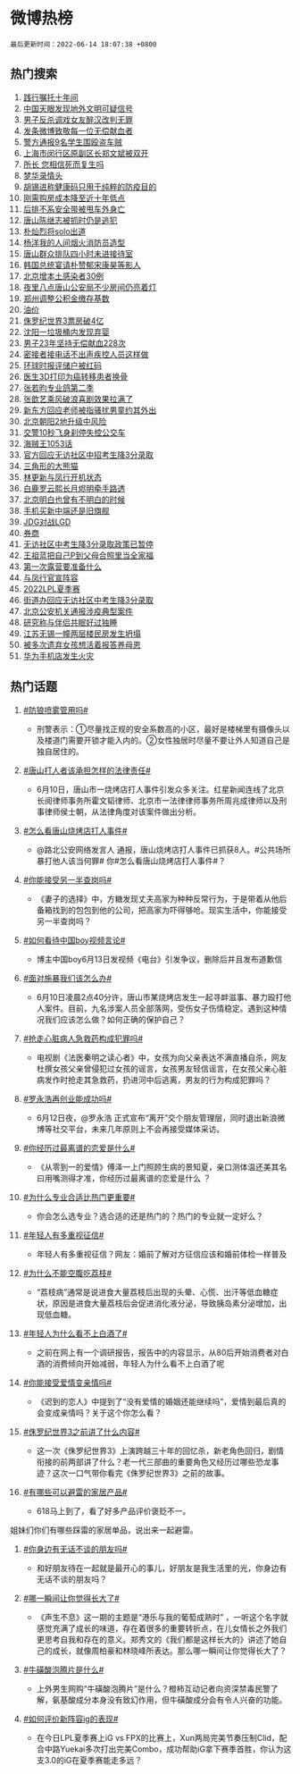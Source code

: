 # 微博热榜

`最后更新时间：2022-06-14 18:07:38 +0800`

## 热门搜索

1. [践行嘱托十年间](https://m.weibo.cn/search?containerid=100103type%3D1%26t%3D10%26q%3D%23%E8%B7%B5%E8%A1%8C%E5%98%B1%E6%89%98%E5%8D%81%E5%B9%B4%E9%97%B4%23&stream_entry_id=51&isnewpage=1&extparam=seat%3D1%26c_type%3D51%26dgr%3D0%26cate%3D10103%26pos%3D0%26filter_type%3Drealtimehot%26display_time%3D1655201256%26pre_seqid%3D1655201256875013753311&luicode=10000011&lfid=106003type%253D25%2526t%253D3%2526disable_hot%253D1%2526filter_type%253Drealtimehot)
1. [中国天眼发现地外文明可疑信号](https://m.weibo.cn/search?containerid=100103type%3D1%26t%3D10%26q%3D%23%E4%B8%AD%E5%9B%BD%E5%A4%A9%E7%9C%BC%E5%8F%91%E7%8E%B0%E5%9C%B0%E5%A4%96%E6%96%87%E6%98%8E%E5%8F%AF%E7%96%91%E4%BF%A1%E5%8F%B7%23&stream_entry_id=31&isnewpage=1&extparam=seat%3D1%26flag%3D16%26lcate%3D5001%26filter_type%3Drealtimehot%26dgr%3D0%26c_type%3D31%26cate%3D0%26pos%3D0%26realpos%3D1%26display_time%3D1655201256%26pre_seqid%3D1655201256875013753311&luicode=10000011&lfid=106003type%253D25%2526t%253D3%2526disable_hot%253D1%2526filter_type%253Drealtimehot)
1. [男子反杀调戏女友醉汉改判无罪](https://m.weibo.cn/search?containerid=100103type%3D1%26t%3D10%26q%3D%23%E7%94%B7%E5%AD%90%E5%8F%8D%E6%9D%80%E8%B0%83%E6%88%8F%E5%A5%B3%E5%8F%8B%E9%86%89%E6%B1%89%E6%94%B9%E5%88%A4%E6%97%A0%E7%BD%AA%23&stream_entry_id=31&isnewpage=1&extparam=seat%3D1%26flag%3D2%26lcate%3D5001%26filter_type%3Drealtimehot%26dgr%3D0%26c_type%3D31%26cate%3D0%26pos%3D1%26realpos%3D2%26display_time%3D1655201256%26pre_seqid%3D1655201256875013753311&luicode=10000011&lfid=106003type%253D25%2526t%253D3%2526disable_hot%253D1%2526filter_type%253Drealtimehot)
1. [发条微博致敬每一位无偿献血者](https://m.weibo.cn/search?containerid=100103type%3D1%26t%3D10%26q%3D%23%E5%8F%91%E6%9D%A1%E5%BE%AE%E5%8D%9A%E8%87%B4%E6%95%AC%E6%AF%8F%E4%B8%80%E4%BD%8D%E6%97%A0%E5%81%BF%E7%8C%AE%E8%A1%80%E8%80%85%23&stream_entry_id=31&isnewpage=1&extparam=seat%3D1%26flag%3D0%26lcate%3D5001%26filter_type%3Drealtimehot%26dgr%3D0%26c_type%3D31%26cate%3D0%26pos%3D2%26realpos%3D3%26display_time%3D1655201256%26pre_seqid%3D1655201256875013753311&luicode=10000011&lfid=106003type%253D25%2526t%253D3%2526disable_hot%253D1%2526filter_type%253Drealtimehot)
1. [警方通报9名学生围殴盗车贼](https://m.weibo.cn/search?containerid=100103type%3D1%26t%3D10%26q%3D%23%E8%AD%A6%E6%96%B9%E9%80%9A%E6%8A%A59%E5%90%8D%E5%AD%A6%E7%94%9F%E5%9B%B4%E6%AE%B4%E7%9B%97%E8%BD%A6%E8%B4%BC%23&stream_entry_id=31&isnewpage=1&extparam=seat%3D1%26flag%3D1%26lcate%3D5001%26filter_type%3Drealtimehot%26dgr%3D0%26c_type%3D31%26cate%3D0%26pos%3D3%26realpos%3D4%26display_time%3D1655201256%26pre_seqid%3D1655201256875013753311&luicode=10000011&lfid=106003type%253D25%2526t%253D3%2526disable_hot%253D1%2526filter_type%253Drealtimehot)
1. [上海市闵行区原副区长郑文斌被双开](https://m.weibo.cn/search?containerid=100103type%3D1%26t%3D10%26q%3D%23%E4%B8%8A%E6%B5%B7%E5%B8%82%E9%97%B5%E8%A1%8C%E5%8C%BA%E5%8E%9F%E5%89%AF%E5%8C%BA%E9%95%BF%E9%83%91%E6%96%87%E6%96%8C%E8%A2%AB%E5%8F%8C%E5%BC%80%23&stream_entry_id=31&isnewpage=1&extparam=seat%3D1%26flag%3D1%26lcate%3D5001%26filter_type%3Drealtimehot%26dgr%3D0%26c_type%3D31%26cate%3D0%26pos%3D4%26realpos%3D5%26display_time%3D1655201256%26pre_seqid%3D1655201256875013753311&luicode=10000011&lfid=106003type%253D25%2526t%253D3%2526disable_hot%253D1%2526filter_type%253Drealtimehot)
1. [所长 您相信死而复生吗](https://m.weibo.cn/search?containerid=100103type%3D1%26t%3D10%26q%3D%E6%89%80%E9%95%BF+%E6%82%A8%E7%9B%B8%E4%BF%A1%E6%AD%BB%E8%80%8C%E5%A4%8D%E7%94%9F%E5%90%97&stream_entry_id=31&isnewpage=1&extparam=seat%3D1%26flag%3D2%26lcate%3D5001%26filter_type%3Drealtimehot%26dgr%3D0%26c_type%3D31%26cate%3D0%26pos%3D5%26realpos%3D6%26display_time%3D1655201256%26pre_seqid%3D1655201256875013753311&luicode=10000011&lfid=106003type%253D25%2526t%253D3%2526disable_hot%253D1%2526filter_type%253Drealtimehot)
1. [梦华录情头](https://m.weibo.cn/search?containerid=100103type%3D1%26t%3D10%26q%3D%23%E6%A2%A6%E5%8D%8E%E5%BD%95%E6%83%85%E5%A4%B4%23&stream_entry_id=31&isnewpage=1&extparam=seat%3D1%26flag%3D1%26lcate%3D5001%26filter_type%3Drealtimehot%26dgr%3D0%26c_type%3D31%26cate%3D0%26pos%3D6%26realpos%3D7%26display_time%3D1655201256%26pre_seqid%3D1655201256875013753311&luicode=10000011&lfid=106003type%253D25%2526t%253D3%2526disable_hot%253D1%2526filter_type%253Drealtimehot)
1. [胡锡进称健康码只用于纯粹的防疫目的](https://m.weibo.cn/search?containerid=100103type%3D1%26t%3D10%26q%3D%23%E8%83%A1%E9%94%A1%E8%BF%9B%E7%A7%B0%E5%81%A5%E5%BA%B7%E7%A0%81%E5%8F%AA%E7%94%A8%E4%BA%8E%E7%BA%AF%E7%B2%B9%E7%9A%84%E9%98%B2%E7%96%AB%E7%9B%AE%E7%9A%84%23&stream_entry_id=31&isnewpage=1&extparam=seat%3D1%26flag%3D16%26lcate%3D5001%26filter_type%3Drealtimehot%26dgr%3D0%26c_type%3D31%26cate%3D0%26pos%3D7%26realpos%3D8%26display_time%3D1655201256%26pre_seqid%3D1655201256875013753311&luicode=10000011&lfid=106003type%253D25%2526t%253D3%2526disable_hot%253D1%2526filter_type%253Drealtimehot)
1. [刚需购房成本降至近十年低点](https://m.weibo.cn/search?containerid=100103type%3D1%26t%3D10%26q%3D%23%E5%88%9A%E9%9C%80%E8%B4%AD%E6%88%BF%E6%88%90%E6%9C%AC%E9%99%8D%E8%87%B3%E8%BF%91%E5%8D%81%E5%B9%B4%E4%BD%8E%E7%82%B9%23&stream_entry_id=31&isnewpage=1&extparam=seat%3D1%26flag%3D1%26lcate%3D5001%26filter_type%3Drealtimehot%26dgr%3D0%26c_type%3D31%26cate%3D0%26pos%3D8%26realpos%3D9%26display_time%3D1655201256%26pre_seqid%3D1655201256875013753311&luicode=10000011&lfid=106003type%253D25%2526t%253D3%2526disable_hot%253D1%2526filter_type%253Drealtimehot)
1. [后排不系安全带被甩车外身亡](https://m.weibo.cn/search?containerid=100103type%3D1%26t%3D10%26q%3D%23%E5%90%8E%E6%8E%92%E4%B8%8D%E7%B3%BB%E5%AE%89%E5%85%A8%E5%B8%A6%E8%A2%AB%E7%94%A9%E8%BD%A6%E5%A4%96%E8%BA%AB%E4%BA%A1%23&stream_entry_id=31&isnewpage=1&extparam=seat%3D1%26flag%3D0%26lcate%3D5001%26filter_type%3Drealtimehot%26dgr%3D0%26c_type%3D31%26cate%3D0%26pos%3D9%26realpos%3D10%26display_time%3D1655201256%26pre_seqid%3D1655201256875013753311&luicode=10000011&lfid=106003type%253D25%2526t%253D3%2526disable_hot%253D1%2526filter_type%253Drealtimehot)
1. [唐山陈继志被抓时仍是逃犯](https://m.weibo.cn/search?containerid=100103type%3D1%26t%3D10%26q%3D%23%E5%94%90%E5%B1%B1%E9%99%88%E7%BB%A7%E5%BF%97%E8%A2%AB%E6%8A%93%E6%97%B6%E4%BB%8D%E6%98%AF%E9%80%83%E7%8A%AF%23&stream_entry_id=31&isnewpage=1&extparam=seat%3D1%26flag%3D2%26lcate%3D5001%26filter_type%3Drealtimehot%26dgr%3D0%26c_type%3D31%26cate%3D0%26pos%3D10%26realpos%3D11%26display_time%3D1655201256%26pre_seqid%3D1655201256875013753311&luicode=10000011&lfid=106003type%253D25%2526t%253D3%2526disable_hot%253D1%2526filter_type%253Drealtimehot)
1. [朴灿烈将solo出道](https://m.weibo.cn/search?containerid=100103type%3D1%26t%3D10%26q%3D%23%E6%9C%B4%E7%81%BF%E7%83%88%E5%B0%86solo%E5%87%BA%E9%81%93%23&stream_entry_id=31&isnewpage=1&extparam=seat%3D1%26flag%3D0%26lcate%3D5001%26filter_type%3Drealtimehot%26dgr%3D0%26c_type%3D31%26cate%3D0%26pos%3D11%26realpos%3D12%26display_time%3D1655201256%26pre_seqid%3D1655201256875013753311&luicode=10000011&lfid=106003type%253D25%2526t%253D3%2526disable_hot%253D1%2526filter_type%253Drealtimehot)
1. [杨洋我的人间烟火消防员造型](https://m.weibo.cn/search?containerid=100103type%3D1%26t%3D10%26q%3D%23%E6%9D%A8%E6%B4%8B%E6%88%91%E7%9A%84%E4%BA%BA%E9%97%B4%E7%83%9F%E7%81%AB%E6%B6%88%E9%98%B2%E5%91%98%E9%80%A0%E5%9E%8B%23&stream_entry_id=31&isnewpage=1&extparam=seat%3D1%26flag%3D1%26lcate%3D5001%26filter_type%3Drealtimehot%26dgr%3D0%26c_type%3D31%26cate%3D0%26pos%3D12%26realpos%3D13%26display_time%3D1655201256%26pre_seqid%3D1655201256875013753311&luicode=10000011&lfid=106003type%253D25%2526t%253D3%2526disable_hot%253D1%2526filter_type%253Drealtimehot)
1. [唐山群众排队四小时未进接待室](https://m.weibo.cn/search?containerid=100103type%3D1%26t%3D10%26q%3D%23%E5%94%90%E5%B1%B1%E7%BE%A4%E4%BC%97%E6%8E%92%E9%98%9F%E5%9B%9B%E5%B0%8F%E6%97%B6%E6%9C%AA%E8%BF%9B%E6%8E%A5%E5%BE%85%E5%AE%A4%23&stream_entry_id=31&isnewpage=1&extparam=seat%3D1%26flag%3D0%26lcate%3D5001%26filter_type%3Drealtimehot%26dgr%3D0%26c_type%3D31%26cate%3D0%26pos%3D13%26realpos%3D14%26display_time%3D1655201256%26pre_seqid%3D1655201256875013753311&luicode=10000011&lfid=106003type%253D25%2526t%253D3%2526disable_hot%253D1%2526filter_type%253Drealtimehot)
1. [韩国总统宴请朴赞郁宋康昊等影人](https://m.weibo.cn/search?containerid=100103type%3D1%26t%3D10%26q%3D%23%E9%9F%A9%E5%9B%BD%E6%80%BB%E7%BB%9F%E5%AE%B4%E8%AF%B7%E6%9C%B4%E8%B5%9E%E9%83%81%E5%AE%8B%E5%BA%B7%E6%98%8A%E7%AD%89%E5%BD%B1%E4%BA%BA%23&stream_entry_id=31&isnewpage=1&extparam=seat%3D1%26flag%3D1%26lcate%3D5001%26filter_type%3Drealtimehot%26dgr%3D0%26c_type%3D31%26cate%3D0%26pos%3D14%26realpos%3D15%26display_time%3D1655201256%26pre_seqid%3D1655201256875013753311&luicode=10000011&lfid=106003type%253D25%2526t%253D3%2526disable_hot%253D1%2526filter_type%253Drealtimehot)
1. [北京增本土感染者30例](https://m.weibo.cn/search?containerid=100103type%3D1%26t%3D10%26q%3D%23%E5%8C%97%E4%BA%AC%E5%A2%9E%E6%9C%AC%E5%9C%9F%E6%84%9F%E6%9F%93%E8%80%8530%E4%BE%8B%23&stream_entry_id=31&isnewpage=1&extparam=seat%3D1%26flag%3D1%26lcate%3D5001%26filter_type%3Drealtimehot%26dgr%3D0%26c_type%3D31%26cate%3D0%26pos%3D15%26realpos%3D16%26display_time%3D1655201256%26pre_seqid%3D1655201256875013753311&luicode=10000011&lfid=106003type%253D25%2526t%253D3%2526disable_hot%253D1%2526filter_type%253Drealtimehot)
1. [夜里八点唐山公安局不少房间仍亮着灯](https://m.weibo.cn/search?containerid=100103type%3D1%26t%3D10%26q%3D%23%E5%A4%9C%E9%87%8C%E5%85%AB%E7%82%B9%E5%94%90%E5%B1%B1%E5%85%AC%E5%AE%89%E5%B1%80%E4%B8%8D%E5%B0%91%E6%88%BF%E9%97%B4%E4%BB%8D%E4%BA%AE%E7%9D%80%E7%81%AF%23&stream_entry_id=31&isnewpage=1&extparam=seat%3D1%26flag%3D0%26lcate%3D5001%26filter_type%3Drealtimehot%26dgr%3D0%26c_type%3D31%26cate%3D0%26pos%3D16%26realpos%3D17%26display_time%3D1655201256%26pre_seqid%3D1655201256875013753311&luicode=10000011&lfid=106003type%253D25%2526t%253D3%2526disable_hot%253D1%2526filter_type%253Drealtimehot)
1. [郑州调整公积金缴存基数](https://m.weibo.cn/search?containerid=100103type%3D1%26t%3D10%26q%3D%23%E9%83%91%E5%B7%9E%E8%B0%83%E6%95%B4%E5%85%AC%E7%A7%AF%E9%87%91%E7%BC%B4%E5%AD%98%E5%9F%BA%E6%95%B0%23&stream_entry_id=31&isnewpage=1&extparam=seat%3D1%26flag%3D1%26lcate%3D5001%26filter_type%3Drealtimehot%26dgr%3D0%26c_type%3D31%26cate%3D0%26pos%3D17%26realpos%3D18%26display_time%3D1655201256%26pre_seqid%3D1655201256875013753311&luicode=10000011&lfid=106003type%253D25%2526t%253D3%2526disable_hot%253D1%2526filter_type%253Drealtimehot)
1. [油价](https://m.weibo.cn/search?containerid=100103type%3D1%26t%3D10%26q%3D%E6%B2%B9%E4%BB%B7&stream_entry_id=31&isnewpage=1&extparam=seat%3D1%26flag%3D1%26lcate%3D5001%26filter_type%3Drealtimehot%26dgr%3D0%26c_type%3D31%26cate%3D0%26pos%3D18%26realpos%3D19%26display_time%3D1655201256%26pre_seqid%3D1655201256875013753311&luicode=10000011&lfid=106003type%253D25%2526t%253D3%2526disable_hot%253D1%2526filter_type%253Drealtimehot)
1. [侏罗纪世界3票房破4亿](https://m.weibo.cn/search?containerid=100103type%3D1%26t%3D10%26q%3D%23%E4%BE%8F%E7%BD%97%E7%BA%AA%E4%B8%96%E7%95%8C3%E7%A5%A8%E6%88%BF%E7%A0%B44%E4%BA%BF%23&stream_entry_id=31&isnewpage=1&extparam=seat%3D1%26flag%3D1%26lcate%3D5001%26filter_type%3Drealtimehot%26dgr%3D0%26c_type%3D31%26cate%3D0%26pos%3D19%26realpos%3D20%26display_time%3D1655201256%26pre_seqid%3D1655201256875013753311&luicode=10000011&lfid=106003type%253D25%2526t%253D3%2526disable_hot%253D1%2526filter_type%253Drealtimehot)
1. [沈阳一垃圾桶内发现弃婴](https://m.weibo.cn/search?containerid=100103type%3D1%26t%3D10%26q%3D%23%E6%B2%88%E9%98%B3%E4%B8%80%E5%9E%83%E5%9C%BE%E6%A1%B6%E5%86%85%E5%8F%91%E7%8E%B0%E5%BC%83%E5%A9%B4%23&stream_entry_id=31&isnewpage=1&extparam=seat%3D1%26flag%3D0%26lcate%3D5001%26filter_type%3Drealtimehot%26dgr%3D0%26c_type%3D31%26cate%3D0%26pos%3D20%26realpos%3D21%26display_time%3D1655201256%26pre_seqid%3D1655201256875013753311&luicode=10000011&lfid=106003type%253D25%2526t%253D3%2526disable_hot%253D1%2526filter_type%253Drealtimehot)
1. [男子23年坚持无偿献血228次](https://m.weibo.cn/search?containerid=100103type%3D1%26t%3D10%26q%3D%23%E7%94%B7%E5%AD%9023%E5%B9%B4%E5%9D%9A%E6%8C%81%E6%97%A0%E5%81%BF%E7%8C%AE%E8%A1%80228%E6%AC%A1%23&stream_entry_id=31&isnewpage=1&extparam=seat%3D1%26flag%3D1%26lcate%3D5001%26filter_type%3Drealtimehot%26dgr%3D0%26c_type%3D31%26cate%3D0%26pos%3D21%26realpos%3D22%26display_time%3D1655201256%26pre_seqid%3D1655201256875013753311&luicode=10000011&lfid=106003type%253D25%2526t%253D3%2526disable_hot%253D1%2526filter_type%253Drealtimehot)
1. [密接者接电话不出声疾控人员这样做](https://m.weibo.cn/search?containerid=100103type%3D1%26t%3D10%26q%3D%23%E5%AF%86%E6%8E%A5%E8%80%85%E6%8E%A5%E7%94%B5%E8%AF%9D%E4%B8%8D%E5%87%BA%E5%A3%B0%E7%96%BE%E6%8E%A7%E4%BA%BA%E5%91%98%E8%BF%99%E6%A0%B7%E5%81%9A%23&stream_entry_id=31&isnewpage=1&extparam=seat%3D1%26flag%3D1%26lcate%3D5001%26filter_type%3Drealtimehot%26dgr%3D0%26c_type%3D31%26cate%3D0%26pos%3D22%26realpos%3D23%26display_time%3D1655201256%26pre_seqid%3D1655201256875013753311&luicode=10000011&lfid=106003type%253D25%2526t%253D3%2526disable_hot%253D1%2526filter_type%253Drealtimehot)
1. [环球时报评储户被红码](https://m.weibo.cn/search?containerid=100103type%3D1%26t%3D10%26q%3D%23%E7%8E%AF%E7%90%83%E6%97%B6%E6%8A%A5%E8%AF%84%E5%82%A8%E6%88%B7%E8%A2%AB%E7%BA%A2%E7%A0%81%23&stream_entry_id=31&isnewpage=1&extparam=seat%3D1%26flag%3D1%26lcate%3D5001%26filter_type%3Drealtimehot%26dgr%3D0%26c_type%3D31%26cate%3D0%26pos%3D23%26realpos%3D24%26display_time%3D1655201256%26pre_seqid%3D1655201256875013753311&luicode=10000011&lfid=106003type%253D25%2526t%253D3%2526disable_hot%253D1%2526filter_type%253Drealtimehot)
1. [医生3D打印为癌转移患者换骨](https://m.weibo.cn/search?containerid=100103type%3D1%26t%3D10%26q%3D%23%E5%8C%BB%E7%94%9F3D%E6%89%93%E5%8D%B0%E4%B8%BA%E7%99%8C%E8%BD%AC%E7%A7%BB%E6%82%A3%E8%80%85%E6%8D%A2%E9%AA%A8%23&stream_entry_id=31&isnewpage=1&extparam=seat%3D1%26flag%3D1%26lcate%3D5001%26filter_type%3Drealtimehot%26dgr%3D0%26c_type%3D31%26cate%3D0%26pos%3D24%26realpos%3D25%26display_time%3D1655201256%26pre_seqid%3D1655201256875013753311&luicode=10000011&lfid=106003type%253D25%2526t%253D3%2526disable_hot%253D1%2526filter_type%253Drealtimehot)
1. [张若昀专业鸽第二季](https://m.weibo.cn/search?containerid=100103type%3D1%26t%3D10%26q%3D%23%E5%BC%A0%E8%8B%A5%E6%98%80%E4%B8%93%E4%B8%9A%E9%B8%BD%E7%AC%AC%E4%BA%8C%E5%AD%A3%23&stream_entry_id=31&isnewpage=1&extparam=seat%3D1%26flag%3D0%26lcate%3D5001%26filter_type%3Drealtimehot%26dgr%3D0%26c_type%3D31%26cate%3D0%26pos%3D25%26realpos%3D26%26display_time%3D1655201256%26pre_seqid%3D1655201256875013753311&luicode=10000011&lfid=106003type%253D25%2526t%253D3%2526disable_hot%253D1%2526filter_type%253Drealtimehot)
1. [张歆艺乘风破浪喜剧效果拉满了](https://m.weibo.cn/search?containerid=100103type%3D1%26t%3D10%26q%3D%23%E5%BC%A0%E6%AD%86%E8%89%BA%E4%B9%98%E9%A3%8E%E7%A0%B4%E6%B5%AA%E5%96%9C%E5%89%A7%E6%95%88%E6%9E%9C%E6%8B%89%E6%BB%A1%E4%BA%86%23&stream_entry_id=31&isnewpage=1&extparam=seat%3D1%26flag%3D1%26lcate%3D5001%26filter_type%3Drealtimehot%26dgr%3D0%26c_type%3D31%26cate%3D0%26pos%3D26%26realpos%3D27%26display_time%3D1655201256%26pre_seqid%3D1655201256875013753311&luicode=10000011&lfid=106003type%253D25%2526t%253D3%2526disable_hot%253D1%2526filter_type%253Drealtimehot)
1. [新东方回应老师被指骚扰男童约其外出](https://m.weibo.cn/search?containerid=100103type%3D1%26t%3D10%26q%3D%23%E6%96%B0%E4%B8%9C%E6%96%B9%E5%9B%9E%E5%BA%94%E8%80%81%E5%B8%88%E8%A2%AB%E6%8C%87%E9%AA%9A%E6%89%B0%E7%94%B7%E7%AB%A5%E7%BA%A6%E5%85%B6%E5%A4%96%E5%87%BA%23&stream_entry_id=31&isnewpage=1&extparam=seat%3D1%26flag%3D0%26lcate%3D5001%26filter_type%3Drealtimehot%26dgr%3D0%26c_type%3D31%26cate%3D0%26pos%3D27%26realpos%3D28%26display_time%3D1655201256%26pre_seqid%3D1655201256875013753311&luicode=10000011&lfid=106003type%253D25%2526t%253D3%2526disable_hot%253D1%2526filter_type%253Drealtimehot)
1. [北京朝阳2地升级中风险](https://m.weibo.cn/search?containerid=100103type%3D1%26t%3D10%26q%3D%23%E5%8C%97%E4%BA%AC%E6%9C%9D%E9%98%B32%E5%9C%B0%E5%8D%87%E7%BA%A7%E4%B8%AD%E9%A3%8E%E9%99%A9%23&stream_entry_id=31&isnewpage=1&extparam=seat%3D1%26flag%3D1%26lcate%3D5001%26filter_type%3Drealtimehot%26dgr%3D0%26c_type%3D31%26cate%3D0%26pos%3D28%26realpos%3D29%26display_time%3D1655201256%26pre_seqid%3D1655201256875013753311&luicode=10000011&lfid=106003type%253D25%2526t%253D3%2526disable_hot%253D1%2526filter_type%253Drealtimehot)
1. [交警10秒飞身刹停失控公交车](https://m.weibo.cn/search?containerid=100103type%3D1%26t%3D10%26q%3D%23%E4%BA%A4%E8%AD%A610%E7%A7%92%E9%A3%9E%E8%BA%AB%E5%88%B9%E5%81%9C%E5%A4%B1%E6%8E%A7%E5%85%AC%E4%BA%A4%E8%BD%A6%23&stream_entry_id=31&isnewpage=1&extparam=seat%3D1%26flag%3D1%26lcate%3D5001%26filter_type%3Drealtimehot%26dgr%3D0%26c_type%3D31%26cate%3D0%26pos%3D29%26realpos%3D30%26display_time%3D1655201256%26pre_seqid%3D1655201256875013753311&luicode=10000011&lfid=106003type%253D25%2526t%253D3%2526disable_hot%253D1%2526filter_type%253Drealtimehot)
1. [海贼王1053话](https://m.weibo.cn/search?containerid=100103type%3D1%26t%3D10%26q%3D%23%E6%B5%B7%E8%B4%BC%E7%8E%8B1053%E8%AF%9D%23&stream_entry_id=31&isnewpage=1&extparam=seat%3D1%26flag%3D1%26lcate%3D5001%26filter_type%3Drealtimehot%26dgr%3D0%26c_type%3D31%26cate%3D0%26pos%3D30%26realpos%3D31%26display_time%3D1655201256%26pre_seqid%3D1655201256875013753311&luicode=10000011&lfid=106003type%253D25%2526t%253D3%2526disable_hot%253D1%2526filter_type%253Drealtimehot)
1. [官方回应无访社区中招考生降3分录取](https://m.weibo.cn/search?containerid=100103type%3D1%26t%3D10%26q%3D%23%E5%AE%98%E6%96%B9%E5%9B%9E%E5%BA%94%E6%97%A0%E8%AE%BF%E7%A4%BE%E5%8C%BA%E4%B8%AD%E6%8B%9B%E8%80%83%E7%94%9F%E9%99%8D3%E5%88%86%E5%BD%95%E5%8F%96%23&stream_entry_id=31&isnewpage=1&extparam=seat%3D1%26flag%3D0%26lcate%3D5001%26filter_type%3Drealtimehot%26dgr%3D0%26c_type%3D31%26cate%3D0%26pos%3D31%26realpos%3D32%26display_time%3D1655201256%26pre_seqid%3D1655201256875013753311&luicode=10000011&lfid=106003type%253D25%2526t%253D3%2526disable_hot%253D1%2526filter_type%253Drealtimehot)
1. [三角形的大熊猫](https://m.weibo.cn/search?containerid=100103type%3D1%26t%3D10%26q%3D%23%E4%B8%89%E8%A7%92%E5%BD%A2%E7%9A%84%E5%A4%A7%E7%86%8A%E7%8C%AB%23&stream_entry_id=31&isnewpage=1&extparam=seat%3D1%26flag%3D0%26lcate%3D5001%26filter_type%3Drealtimehot%26dgr%3D0%26c_type%3D31%26cate%3D0%26pos%3D32%26realpos%3D33%26display_time%3D1655201256%26pre_seqid%3D1655201256875013753311&luicode=10000011&lfid=106003type%253D25%2526t%253D3%2526disable_hot%253D1%2526filter_type%253Drealtimehot)
1. [林更新与凤行开机状态](https://m.weibo.cn/search?containerid=100103type%3D1%26t%3D10%26q%3D%23%E6%9E%97%E6%9B%B4%E6%96%B0%E4%B8%8E%E5%87%A4%E8%A1%8C%E5%BC%80%E6%9C%BA%E7%8A%B6%E6%80%81%23&stream_entry_id=31&isnewpage=1&extparam=seat%3D1%26flag%3D1%26lcate%3D5001%26filter_type%3Drealtimehot%26dgr%3D0%26c_type%3D31%26cate%3D0%26pos%3D33%26realpos%3D34%26display_time%3D1655201256%26pre_seqid%3D1655201256875013753311&luicode=10000011&lfid=106003type%253D25%2526t%253D3%2526disable_hot%253D1%2526filter_type%253Drealtimehot)
1. [白鹿罗云熙长月烬明牵手路透](https://m.weibo.cn/search?containerid=100103type%3D1%26t%3D10%26q%3D%23%E7%99%BD%E9%B9%BF%E7%BD%97%E4%BA%91%E7%86%99%E9%95%BF%E6%9C%88%E7%83%AC%E6%98%8E%E7%89%B5%E6%89%8B%E8%B7%AF%E9%80%8F%23&stream_entry_id=31&isnewpage=1&extparam=seat%3D1%26flag%3D1%26lcate%3D5001%26filter_type%3Drealtimehot%26dgr%3D0%26c_type%3D31%26cate%3D0%26pos%3D34%26realpos%3D35%26display_time%3D1655201256%26pre_seqid%3D1655201256875013753311&luicode=10000011&lfid=106003type%253D25%2526t%253D3%2526disable_hot%253D1%2526filter_type%253Drealtimehot)
1. [北京明白也曾有不明白的时候](https://m.weibo.cn/search?containerid=100103type%3D1%26t%3D10%26q%3D%23%E5%8C%97%E4%BA%AC%E6%98%8E%E7%99%BD%E4%B9%9F%E6%9B%BE%E6%9C%89%E4%B8%8D%E6%98%8E%E7%99%BD%E7%9A%84%E6%97%B6%E5%80%99%23&stream_entry_id=31&isnewpage=1&extparam=seat%3D1%26flag%3D0%26lcate%3D5001%26filter_type%3Drealtimehot%26dgr%3D0%26c_type%3D31%26cate%3D0%26pos%3D35%26realpos%3D36%26display_time%3D1655201256%26pre_seqid%3D1655201256875013753311&luicode=10000011&lfid=106003type%253D25%2526t%253D3%2526disable_hot%253D1%2526filter_type%253Drealtimehot)
1. [手机买新中端还是旧旗舰](https://m.weibo.cn/search?containerid=100103type%3D1%26t%3D10%26q%3D%23%E6%89%8B%E6%9C%BA%E4%B9%B0%E6%96%B0%E4%B8%AD%E7%AB%AF%E8%BF%98%E6%98%AF%E6%97%A7%E6%97%97%E8%88%B0%23&stream_entry_id=31&isnewpage=1&extparam=seat%3D1%26flag%3D1%26lcate%3D5001%26filter_type%3Drealtimehot%26dgr%3D0%26c_type%3D31%26cate%3D0%26pos%3D36%26realpos%3D37%26display_time%3D1655201256%26pre_seqid%3D1655201256875013753311&luicode=10000011&lfid=106003type%253D25%2526t%253D3%2526disable_hot%253D1%2526filter_type%253Drealtimehot)
1. [JDG对战LGD](https://m.weibo.cn/search?containerid=100103type%3D1%26t%3D10%26q%3D%23JDG%E5%AF%B9%E6%88%98LGD%23&stream_entry_id=31&isnewpage=1&extparam=seat%3D1%26flag%3D1%26lcate%3D5001%26filter_type%3Drealtimehot%26dgr%3D0%26c_type%3D31%26cate%3D0%26pos%3D37%26realpos%3D38%26display_time%3D1655201256%26pre_seqid%3D1655201256875013753311&luicode=10000011&lfid=106003type%253D25%2526t%253D3%2526disable_hot%253D1%2526filter_type%253Drealtimehot)
1. [券商](https://m.weibo.cn/search?containerid=100103type%3D1%26t%3D10%26q%3D%E5%88%B8%E5%95%86&stream_entry_id=31&isnewpage=1&extparam=seat%3D1%26flag%3D0%26lcate%3D5001%26filter_type%3Drealtimehot%26dgr%3D0%26c_type%3D31%26cate%3D0%26pos%3D38%26realpos%3D39%26display_time%3D1655201256%26pre_seqid%3D1655201256875013753311&luicode=10000011&lfid=106003type%253D25%2526t%253D3%2526disable_hot%253D1%2526filter_type%253Drealtimehot)
1. [无访社区中考生降3分录取政策已暂停](https://m.weibo.cn/search?containerid=100103type%3D1%26t%3D10%26q%3D%23%E6%97%A0%E8%AE%BF%E7%A4%BE%E5%8C%BA%E4%B8%AD%E8%80%83%E7%94%9F%E9%99%8D3%E5%88%86%E5%BD%95%E5%8F%96%E6%94%BF%E7%AD%96%E5%B7%B2%E6%9A%82%E5%81%9C%23&stream_entry_id=31&isnewpage=1&extparam=seat%3D1%26flag%3D0%26lcate%3D5001%26filter_type%3Drealtimehot%26dgr%3D0%26c_type%3D31%26cate%3D0%26pos%3D39%26realpos%3D40%26display_time%3D1655201256%26pre_seqid%3D1655201256875013753311&luicode=10000011&lfid=106003type%253D25%2526t%253D3%2526disable_hot%253D1%2526filter_type%253Drealtimehot)
1. [王祖蓝把自己P到父母合照里当全家福](https://m.weibo.cn/search?containerid=100103type%3D1%26t%3D10%26q%3D%23%E7%8E%8B%E7%A5%96%E8%93%9D%E6%8A%8A%E8%87%AA%E5%B7%B1P%E5%88%B0%E7%88%B6%E6%AF%8D%E5%90%88%E7%85%A7%E9%87%8C%E5%BD%93%E5%85%A8%E5%AE%B6%E7%A6%8F%23&stream_entry_id=31&isnewpage=1&extparam=seat%3D1%26flag%3D0%26lcate%3D5001%26filter_type%3Drealtimehot%26dgr%3D0%26c_type%3D31%26cate%3D0%26pos%3D40%26realpos%3D41%26display_time%3D1655201256%26pre_seqid%3D1655201256875013753311&luicode=10000011&lfid=106003type%253D25%2526t%253D3%2526disable_hot%253D1%2526filter_type%253Drealtimehot)
1. [第一次露营要准备什么](https://m.weibo.cn/search?containerid=100103type%3D1%26t%3D10%26q%3D%E7%AC%AC%E4%B8%80%E6%AC%A1%E9%9C%B2%E8%90%A5%E8%A6%81%E5%87%86%E5%A4%87%E4%BB%80%E4%B9%88&stream_entry_id=31&isnewpage=1&extparam=seat%3D1%26flag%3D1%26lcate%3D5001%26filter_type%3Drealtimehot%26dgr%3D0%26c_type%3D31%26cate%3D0%26pos%3D41%26realpos%3D42%26display_time%3D1655201256%26pre_seqid%3D1655201256875013753311&luicode=10000011&lfid=106003type%253D25%2526t%253D3%2526disable_hot%253D1%2526filter_type%253Drealtimehot)
1. [与凤行官宣阵容](https://m.weibo.cn/search?containerid=100103type%3D1%26t%3D10%26q%3D%23%E4%B8%8E%E5%87%A4%E8%A1%8C%E5%AE%98%E5%AE%A3%E9%98%B5%E5%AE%B9%23&stream_entry_id=31&isnewpage=1&extparam=seat%3D1%26flag%3D0%26lcate%3D5001%26filter_type%3Drealtimehot%26dgr%3D0%26c_type%3D31%26cate%3D0%26pos%3D42%26realpos%3D43%26display_time%3D1655201256%26pre_seqid%3D1655201256875013753311&luicode=10000011&lfid=106003type%253D25%2526t%253D3%2526disable_hot%253D1%2526filter_type%253Drealtimehot)
1. [2022LPL夏季赛](https://m.weibo.cn/search?containerid=100103type%3D1%26t%3D10%26q%3D2022LPL%E5%A4%8F%E5%AD%A3%E8%B5%9B&stream_entry_id=31&isnewpage=1&extparam=seat%3D1%26flag%3D1%26lcate%3D5001%26filter_type%3Drealtimehot%26dgr%3D0%26c_type%3D31%26cate%3D0%26pos%3D43%26realpos%3D44%26display_time%3D1655201256%26pre_seqid%3D1655201256875013753311&luicode=10000011&lfid=106003type%253D25%2526t%253D3%2526disable_hot%253D1%2526filter_type%253Drealtimehot)
1. [街道办回应无访社区中考生降3分录取](https://m.weibo.cn/search?containerid=100103type%3D1%26t%3D10%26q%3D%23%E8%A1%97%E9%81%93%E5%8A%9E%E5%9B%9E%E5%BA%94%E6%97%A0%E8%AE%BF%E7%A4%BE%E5%8C%BA%E4%B8%AD%E8%80%83%E7%94%9F%E9%99%8D3%E5%88%86%E5%BD%95%E5%8F%96%23&stream_entry_id=31&isnewpage=1&extparam=seat%3D1%26flag%3D0%26lcate%3D5001%26filter_type%3Drealtimehot%26dgr%3D0%26c_type%3D31%26cate%3D0%26pos%3D44%26realpos%3D45%26display_time%3D1655201256%26pre_seqid%3D1655201256875013753311&luicode=10000011&lfid=106003type%253D25%2526t%253D3%2526disable_hot%253D1%2526filter_type%253Drealtimehot)
1. [北京公安机关通报涉疫典型案件](https://m.weibo.cn/search?containerid=100103type%3D1%26t%3D10%26q%3D%23%E5%8C%97%E4%BA%AC%E5%85%AC%E5%AE%89%E6%9C%BA%E5%85%B3%E9%80%9A%E6%8A%A5%E6%B6%89%E7%96%AB%E5%85%B8%E5%9E%8B%E6%A1%88%E4%BB%B6%23&stream_entry_id=31&isnewpage=1&extparam=seat%3D1%26flag%3D1%26lcate%3D5001%26filter_type%3Drealtimehot%26dgr%3D0%26c_type%3D31%26cate%3D0%26pos%3D45%26realpos%3D46%26display_time%3D1655201256%26pre_seqid%3D1655201256875013753311&luicode=10000011&lfid=106003type%253D25%2526t%253D3%2526disable_hot%253D1%2526filter_type%253Drealtimehot)
1. [研究称与伴侣共眠好过独睡](https://m.weibo.cn/search?containerid=100103type%3D1%26t%3D10%26q%3D%23%E7%A0%94%E7%A9%B6%E7%A7%B0%E4%B8%8E%E4%BC%B4%E4%BE%A3%E5%85%B1%E7%9C%A0%E5%A5%BD%E8%BF%87%E7%8B%AC%E7%9D%A1%23&stream_entry_id=31&isnewpage=1&extparam=seat%3D1%26flag%3D0%26lcate%3D5001%26filter_type%3Drealtimehot%26dgr%3D0%26c_type%3D31%26cate%3D0%26pos%3D46%26realpos%3D47%26display_time%3D1655201256%26pre_seqid%3D1655201256875013753311&luicode=10000011&lfid=106003type%253D25%2526t%253D3%2526disable_hot%253D1%2526filter_type%253Drealtimehot)
1. [江苏无锡一幢两层楼民房发生坍塌](https://m.weibo.cn/search?containerid=100103type%3D1%26t%3D10%26q%3D%23%E6%B1%9F%E8%8B%8F%E6%97%A0%E9%94%A1%E4%B8%80%E5%B9%A2%E4%B8%A4%E5%B1%82%E6%A5%BC%E6%B0%91%E6%88%BF%E5%8F%91%E7%94%9F%E5%9D%8D%E5%A1%8C%23&stream_entry_id=31&isnewpage=1&extparam=seat%3D1%26flag%3D0%26lcate%3D5001%26filter_type%3Drealtimehot%26dgr%3D0%26c_type%3D31%26cate%3D0%26pos%3D47%26realpos%3D48%26display_time%3D1655201256%26pre_seqid%3D1655201256875013753311&luicode=10000011&lfid=106003type%253D25%2526t%253D3%2526disable_hot%253D1%2526filter_type%253Drealtimehot)
1. [被多次遗弃女孩想活着报答养母恩](https://m.weibo.cn/search?containerid=100103type%3D1%26t%3D10%26q%3D%E8%A2%AB%E5%A4%9A%E6%AC%A1%E9%81%97%E5%BC%83%E5%A5%B3%E5%AD%A9%E6%83%B3%E6%B4%BB%E7%9D%80%E6%8A%A5%E7%AD%94%E5%85%BB%E6%AF%8D%E6%81%A9&stream_entry_id=31&isnewpage=1&extparam=seat%3D1%26flag%3D0%26lcate%3D5001%26filter_type%3Drealtimehot%26dgr%3D0%26c_type%3D31%26cate%3D0%26pos%3D48%26realpos%3D49%26display_time%3D1655201256%26pre_seqid%3D1655201256875013753311&luicode=10000011&lfid=106003type%253D25%2526t%253D3%2526disable_hot%253D1%2526filter_type%253Drealtimehot)
1. [华为手机店发生火灾](https://m.weibo.cn/search?containerid=100103type%3D1%26t%3D10%26q%3D%23%E5%8D%8E%E4%B8%BA%E6%89%8B%E6%9C%BA%E5%BA%97%E5%8F%91%E7%94%9F%E7%81%AB%E7%81%BE%23&stream_entry_id=31&isnewpage=1&extparam=seat%3D1%26flag%3D0%26lcate%3D5001%26filter_type%3Drealtimehot%26dgr%3D0%26c_type%3D31%26cate%3D0%26pos%3D49%26realpos%3D50%26display_time%3D1655201256%26pre_seqid%3D1655201256875013753311&luicode=10000011&lfid=106003type%253D25%2526t%253D3%2526disable_hot%253D1%2526filter_type%253Drealtimehot)

## 热门话题

1. [#防狼喷雾管用吗#](https://m.weibo.cn/search?containerid=231522type%3D1%26t%3D10%26q%3D%23%E9%98%B2%E7%8B%BC%E5%96%B7%E9%9B%BE%E7%AE%A1%E7%94%A8%E5%90%97%23&stream_entry_id=128&isnewpage=1&extparam=seat%3D1%26unitid%3D44294%26lcate%3D5004%26c_type%3D128%26dgr%3D0%26cate%3D5004%26pos%3D1-0-0%26display_time%3D1655201258%26pre_seqid%3D16552012581429993405&luicode=10000011&lfid=231648_-_4)
    - 刑警表示：①尽量找正规的安全系数高的小区，最好是楼梯里有摄像头以及楼道门需要开锁才能入内的。②女性独居时尽量不要让外人知道自己是独自居住的。

1. [#唐山打人者该承担怎样的法律责任#](https://m.weibo.cn/search?containerid=231522type%3D1%26t%3D10%26q%3D%23%E5%94%90%E5%B1%B1%E6%89%93%E4%BA%BA%E8%80%85%E8%AF%A5%E6%89%BF%E6%8B%85%E6%80%8E%E6%A0%B7%E7%9A%84%E6%B3%95%E5%BE%8B%E8%B4%A3%E4%BB%BB%23&stream_entry_id=128&isnewpage=1&extparam=seat%3D1%26unitid%3D44255%26lcate%3D5004%26c_type%3D128%26dgr%3D0%26cate%3D5004%26pos%3D1-0-1%26display_time%3D1655201258%26pre_seqid%3D16552012581429993405&luicode=10000011&lfid=231648_-_4)
    - 6月10日，唐山市一烧烤店打人事件引发众多关注。红星新闻连线了北京长阅律师事务所霍文韬律师、北京市一法律律师事务所周兆成律师以及刑事律师侯士朝，从法律角度对该案件做出分析。

1. [#怎么看唐山烧烤店打人事件#](https://m.weibo.cn/search?containerid=231522type%3D1%26t%3D10%26q%3D%23%E6%80%8E%E4%B9%88%E7%9C%8B%E5%94%90%E5%B1%B1%E7%83%A7%E7%83%A4%E5%BA%97%E6%89%93%E4%BA%BA%E4%BA%8B%E4%BB%B6%23&stream_entry_id=128&isnewpage=1&extparam=seat%3D1%26unitid%3D44243%26lcate%3D5004%26c_type%3D128%26dgr%3D0%26cate%3D5004%26pos%3D1-0-2%26display_time%3D1655201258%26pre_seqid%3D16552012581429993405&luicode=10000011&lfid=231648_-_4)
    - @路北公安网络发言人 通报，唐山烧烤店打人事件已抓获8人。#公共场所暴打他人该当何罪# 你#怎么看唐山烧烤店打人事件#？

1. [#你能接受另一半查岗吗#](https://m.weibo.cn/search?containerid=231522type%3D1%26t%3D10%26q%3D%23%E4%BD%A0%E8%83%BD%E6%8E%A5%E5%8F%97%E5%8F%A6%E4%B8%80%E5%8D%8A%E6%9F%A5%E5%B2%97%E5%90%97%23&stream_entry_id=128&isnewpage=1&extparam=seat%3D1%26unitid%3D44284%26lcate%3D5004%26c_type%3D128%26dgr%3D0%26cate%3D5004%26pos%3D1-0-3%26display_time%3D1655201258%26pre_seqid%3D16552012581429993405&luicode=10000011&lfid=231648_-_4)
    - 《妻子的选择》中，方糖发现丈夫高家为种种反常行为，于是带着从他后备箱找到的包包到他的公司，把高家为吓得够呛。现实生活中，你能接受另一半查岗吗？

1. [#如何看待中国boy视频言论#](https://m.weibo.cn/search?containerid=231522type%3D1%26t%3D10%26q%3D%23%E5%A6%82%E4%BD%95%E7%9C%8B%E5%BE%85%E4%B8%AD%E5%9B%BDboy%E8%A7%86%E9%A2%91%E8%A8%80%E8%AE%BA%23&stream_entry_id=128&isnewpage=1&extparam=seat%3D1%26unitid%3D44263%26lcate%3D5004%26c_type%3D128%26dgr%3D0%26cate%3D5004%26pos%3D1-0-4%26display_time%3D1655201258%26pre_seqid%3D16552012581429993405&luicode=10000011&lfid=231648_-_4)
    - 博主中国boy6月13日发视频《电台》引发争议，删除后并且发布道歉信

1. [#面对施暴我们该怎么办#](https://m.weibo.cn/search?containerid=231522type%3D1%26t%3D10%26q%3D%23%E9%9D%A2%E5%AF%B9%E6%96%BD%E6%9A%B4%E6%88%91%E4%BB%AC%E8%AF%A5%E6%80%8E%E4%B9%88%E5%8A%9E%23&stream_entry_id=128&isnewpage=1&extparam=seat%3D1%26unitid%3D44248%26lcate%3D5004%26c_type%3D128%26dgr%3D0%26cate%3D5004%26pos%3D1-0-5%26display_time%3D1655201258%26pre_seqid%3D16552012581429993405&luicode=10000011&lfid=231648_-_4)
    - 6月10日凌晨2点40分许，唐山市某烧烤店发生一起寻衅滋事、暴力殴打他人案件。目前，九名涉案人员全部落网，受伤女子伤情稳定。遇到这种情况我们应该怎么做？如何正确的保护自己？

1. [#抢走心脏病人急救药构成犯罪吗#](https://m.weibo.cn/search?containerid=231522type%3D1%26t%3D10%26q%3D%23%E6%8A%A2%E8%B5%B0%E5%BF%83%E8%84%8F%E7%97%85%E4%BA%BA%E6%80%A5%E6%95%91%E8%8D%AF%E6%9E%84%E6%88%90%E7%8A%AF%E7%BD%AA%E5%90%97%23&stream_entry_id=128&isnewpage=1&extparam=seat%3D1%26unitid%3D44287%26lcate%3D5004%26c_type%3D128%26dgr%3D0%26cate%3D5004%26pos%3D1-0-6%26display_time%3D1655201258%26pre_seqid%3D16552012581429993405&luicode=10000011&lfid=231648_-_4)
    - 电视剧《法医秦明之读心者》中，女孩为向父亲表达不满直播自杀，网友杜撰女孩父亲曾侵犯过女孩的谣言，女孩男友轻信谣言，在女孩父亲心脏病发作时抢走其急救药，扔进河中后逃离，男友的行为构成犯罪吗？

1. [#罗永浩再创业能成功吗#](https://m.weibo.cn/search?containerid=231522type%3D1%26t%3D10%26q%3D%23%E7%BD%97%E6%B0%B8%E6%B5%A9%E5%86%8D%E5%88%9B%E4%B8%9A%E8%83%BD%E6%88%90%E5%8A%9F%E5%90%97%23&stream_entry_id=128&isnewpage=1&extparam=seat%3D1%26unitid%3D44275%26lcate%3D5004%26c_type%3D128%26dgr%3D0%26cate%3D5004%26pos%3D1-0-7%26display_time%3D1655201258%26pre_seqid%3D16552012581429993405&luicode=10000011&lfid=231648_-_4)
    - 6月12日夜，@罗永浩 正式宣布“离开”交个朋友管理层，同时退出新浪微博等社交平台，未来几年原则上不会再接受媒体采访。

1. [#你经历过最离谱的恋爱是什么#](https://m.weibo.cn/search?containerid=231522type%3D1%26t%3D10%26q%3D%23%E4%BD%A0%E7%BB%8F%E5%8E%86%E8%BF%87%E6%9C%80%E7%A6%BB%E8%B0%B1%E7%9A%84%E6%81%8B%E7%88%B1%E6%98%AF%E4%BB%80%E4%B9%88%23&stream_entry_id=128&isnewpage=1&extparam=seat%3D1%26unitid%3D1655105163272%26lcate%3D5004%26c_type%3D128%26dgr%3D0%26cate%3D5004%26pos%3D1-0-8%26display_time%3D1655201258%26pre_seqid%3D16552012581429993405&luicode=10000011&lfid=231648_-_4)
    - 《从零到一的爱情》傅泽一上门照顾生病的景知夏，亲口测体温还美其名曰用嘴测得才准，你经历过最离谱的恋爱是什么 ？

1. [#为什么专业合适比热门更重要#](https://m.weibo.cn/search?containerid=231522type%3D1%26t%3D10%26q%3D%23%E4%B8%BA%E4%BB%80%E4%B9%88%E4%B8%93%E4%B8%9A%E5%90%88%E9%80%82%E6%AF%94%E7%83%AD%E9%97%A8%E6%9B%B4%E9%87%8D%E8%A6%81%23&stream_entry_id=128&isnewpage=1&extparam=seat%3D1%26unitid%3D44278%26lcate%3D5004%26c_type%3D128%26dgr%3D0%26cate%3D5004%26pos%3D1-0-9%26display_time%3D1655201258%26pre_seqid%3D16552012581429993405&luicode=10000011&lfid=231648_-_4)
    - 你会怎么选专业？选合适的还是热门的？热门的专业就一定好么？

1. [#年轻人有多重视征信#](https://m.weibo.cn/search?containerid=231522type%3D1%26t%3D10%26q%3D%23%E5%B9%B4%E8%BD%BB%E4%BA%BA%E6%9C%89%E5%A4%9A%E9%87%8D%E8%A7%86%E5%BE%81%E4%BF%A1%23&stream_entry_id=128&isnewpage=1&extparam=seat%3D1%26unitid%3D44290%26lcate%3D5004%26c_type%3D128%26dgr%3D0%26cate%3D5004%26pos%3D1-0-10%26display_time%3D1655201258%26pre_seqid%3D16552012581429993405&luicode=10000011&lfid=231648_-_4)
    - 年轻人有多重视征信？网友：婚前了解对方征信应该和婚前体检一样普及

1. [#为什么不能空腹吃荔枝#](https://m.weibo.cn/search?containerid=231522type%3D1%26t%3D10%26q%3D%23%E4%B8%BA%E4%BB%80%E4%B9%88%E4%B8%8D%E8%83%BD%E7%A9%BA%E8%85%B9%E5%90%83%E8%8D%94%E6%9E%9D%23&stream_entry_id=128&isnewpage=1&extparam=seat%3D1%26unitid%3D44270%26lcate%3D5004%26c_type%3D128%26dgr%3D0%26cate%3D5004%26pos%3D1-0-11%26display_time%3D1655201258%26pre_seqid%3D16552012581429993405&luicode=10000011&lfid=231648_-_4)
    - “荔枝病”通常是说进食大量荔枝后出现的头晕、心慌、出汗等低血糖症状，原因是进食大量荔枝后会促进消化液分泌，导致胰岛素分泌增加，出现低血糖。

1. [#年轻人为什么看不上白酒了#](https://m.weibo.cn/search?containerid=231522type%3D1%26t%3D10%26q%3D%23%E5%B9%B4%E8%BD%BB%E4%BA%BA%E4%B8%BA%E4%BB%80%E4%B9%88%E7%9C%8B%E4%B8%8D%E4%B8%8A%E7%99%BD%E9%85%92%E4%BA%86%23&stream_entry_id=128&isnewpage=1&extparam=seat%3D1%26unitid%3D44272%26lcate%3D5004%26c_type%3D128%26dgr%3D0%26cate%3D5004%26pos%3D1-0-12%26display_time%3D1655201258%26pre_seqid%3D16552012581429993405&luicode=10000011&lfid=231648_-_4)
    - 之前在网上有一个调研报告，报告中的内容显示，从80后开始消费者对白酒的消费倾向开始减弱，年轻人为什么看不上白酒了呢

1. [#你能接受爱情变亲情吗#](https://m.weibo.cn/search?containerid=231522type%3D1%26t%3D10%26q%3D%23%E4%BD%A0%E8%83%BD%E6%8E%A5%E5%8F%97%E7%88%B1%E6%83%85%E5%8F%98%E4%BA%B2%E6%83%85%E5%90%97%23&stream_entry_id=128&isnewpage=1&extparam=seat%3D1%26unitid%3D44267%26lcate%3D5004%26c_type%3D128%26dgr%3D0%26cate%3D5004%26pos%3D1-0-13%26display_time%3D1655201258%26pre_seqid%3D16552012581429993405&luicode=10000011&lfid=231648_-_4)
    - 《迟到的恋人》中提到了“没有爱情的婚姻还能继续吗”，爱情到最后真的会变成亲情吗？关于这个你怎么看？

1. [#侏罗纪世界3之前讲了什么内容#](https://m.weibo.cn/search?containerid=231522type%3D1%26t%3D10%26q%3D%23%E4%BE%8F%E7%BD%97%E7%BA%AA%E4%B8%96%E7%95%8C3%E4%B9%8B%E5%89%8D%E8%AE%B2%E4%BA%86%E4%BB%80%E4%B9%88%E5%86%85%E5%AE%B9%23&stream_entry_id=128&isnewpage=1&extparam=seat%3D1%26unitid%3D44291%26lcate%3D5004%26c_type%3D128%26dgr%3D0%26cate%3D5004%26pos%3D1-0-14%26display_time%3D1655201258%26pre_seqid%3D16552012581429993405&luicode=10000011&lfid=231648_-_4)
    - 这一次《侏罗纪世界3》上演跨越三十年的回忆杀，新老角色回归，剧情衔接的前两部讲了什么？老一代三部曲的重要角色又经历过哪些恐龙事迹？这次一口气带你看完《侏罗纪世界3》之前的故事。

1. [#有哪些可以避雷的家居产品#](https://m.weibo.cn/search?containerid=231522type%3D1%26t%3D10%26q%3D%23%E6%9C%89%E5%93%AA%E4%BA%9B%E5%8F%AF%E4%BB%A5%E9%81%BF%E9%9B%B7%E7%9A%84%E5%AE%B6%E5%B1%85%E4%BA%A7%E5%93%81%23&stream_entry_id=128&isnewpage=1&extparam=seat%3D1%26unitid%3D44285%26lcate%3D5004%26c_type%3D128%26dgr%3D0%26cate%3D5004%26pos%3D1-0-15%26display_time%3D1655201258%26pre_seqid%3D16552012581429993405&luicode=10000011&lfid=231648_-_4)
    - 618马上到了，看了好多产品评价褒贬不一。

姐妹们你们有哪些踩雷的家居单品，说出来一起避雷。

1. [#你身边有无话不谈的朋友吗#](https://m.weibo.cn/search?containerid=231522type%3D1%26t%3D10%26q%3D%23%E4%BD%A0%E8%BA%AB%E8%BE%B9%E6%9C%89%E6%97%A0%E8%AF%9D%E4%B8%8D%E8%B0%88%E7%9A%84%E6%9C%8B%E5%8F%8B%E5%90%97%23&stream_entry_id=128&isnewpage=1&extparam=seat%3D1%26unitid%3D44277%26lcate%3D5004%26c_type%3D128%26dgr%3D0%26cate%3D5004%26pos%3D1-0-16%26display_time%3D1655201258%26pre_seqid%3D16552012581429993405&luicode=10000011&lfid=231648_-_4)
    - 和好朋友待在一起就是最开心的事儿，好朋友是我生活里的光，你身边有无话不谈的朋友吗？

1. [#哪一瞬间让你觉得长大了#](https://m.weibo.cn/search?containerid=231522type%3D1%26t%3D10%26q%3D%23%E5%93%AA%E4%B8%80%E7%9E%AC%E9%97%B4%E8%AE%A9%E4%BD%A0%E8%A7%89%E5%BE%97%E9%95%BF%E5%A4%A7%E4%BA%86%23&stream_entry_id=128&isnewpage=1&extparam=seat%3D1%26unitid%3D44250%26lcate%3D5004%26c_type%3D128%26dgr%3D0%26cate%3D5004%26pos%3D1-0-17%26display_time%3D1655201258%26pre_seqid%3D16552012581429993405&luicode=10000011&lfid=231648_-_4)
    - 《声生不息》这一期的主题是“港乐与我的葡萄成熟时” ，一听这个名字就感觉充满了成长的味道，存在着很多的重要转折点，在儿女情长之外我们更思考自我和存在的意义。郑秀文的《我们都是这样长大的》讲述了她自己的成长，就像周柏豪和林晓峰所表达。那么哪一瞬间让你觉得长大了？

1. [#牛磺酸泡腾片是什么#](https://m.weibo.cn/search?containerid=231522type%3D1%26t%3D10%26q%3D%23%E7%89%9B%E7%A3%BA%E9%85%B8%E6%B3%A1%E8%85%BE%E7%89%87%E6%98%AF%E4%BB%80%E4%B9%88%23&stream_entry_id=128&isnewpage=1&extparam=seat%3D1%26unitid%3D44286%26lcate%3D5004%26c_type%3D128%26dgr%3D0%26cate%3D5004%26pos%3D1-0-18%26display_time%3D1655201258%26pre_seqid%3D16552012581429993405&luicode=10000011&lfid=231648_-_4)
    - 上外男生网购“牛磺酸泡腾片”是什么？橙柿互动记者向资深禁毒民警了解，氨基酸成分本身没有致幻作用，但牛磺酸成分会有令人兴奋的功能。

1. [#如何评价新阵容ig的表现#](https://m.weibo.cn/search?containerid=231522type%3D1%26t%3D10%26q%3D%23%E5%A6%82%E4%BD%95%E8%AF%84%E4%BB%B7%E6%96%B0%E9%98%B5%E5%AE%B9ig%E7%9A%84%E8%A1%A8%E7%8E%B0%23&stream_entry_id=128&isnewpage=1&extparam=seat%3D1%26unitid%3D44264%26lcate%3D5004%26c_type%3D128%26dgr%3D0%26cate%3D5004%26pos%3D1-0-19%26display_time%3D1655201258%26pre_seqid%3D16552012581429993405&luicode=10000011&lfid=231648_-_4)
    - 在今日LPL夏季赛上iG vs FPX的比赛上，Xun两局完美节奏压制Clid，配合中路Yuekai多次打出完美Combo，成功帮助iG拿下赛季首胜，你认为这支3.0的iG在夏季赛能走多远？

